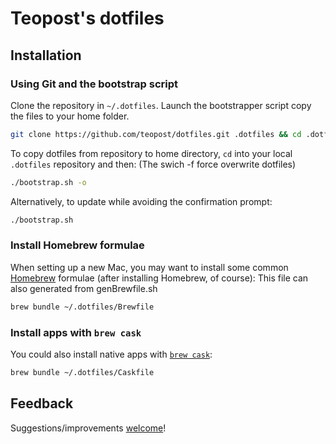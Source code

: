 # Teopost's dotfiles

## Installation

### Using Git and the bootstrap script

Clone the repository in `~/.dotfiles`. Launch the bootstrapper script copy the files to your home folder.

```bash
git clone https://github.com/teopost/dotfiles.git .dotfiles && cd .dotfiles && ./bootstrap.sh
```

To copy dotfiles from repository to home directory, `cd` into your local `.dotfiles` repository and then:
(The swich -f force overwrite dotfiles)

```bash
./bootstrap.sh -o
```

Alternatively, to update while avoiding the confirmation prompt:

```bash
./bootstrap.sh
```

### Install Homebrew formulae

When setting up a new Mac, you may want to install some common [Homebrew](http://brew.sh/) formulae (after installing Homebrew, of course):
This file can also generated from genBrewfile.sh

```bash
brew bundle ~/.dotfiles/Brewfile
```

### Install apps with `brew cask`

You could also install native apps with [`brew cask`](https://github.com/phinze/homebrew-cask):

```bash
brew bundle ~/.dotfiles/Caskfile
```

## Feedback

Suggestions/improvements
[welcome](https://github.com/teopost/dotfiles/issues)!

